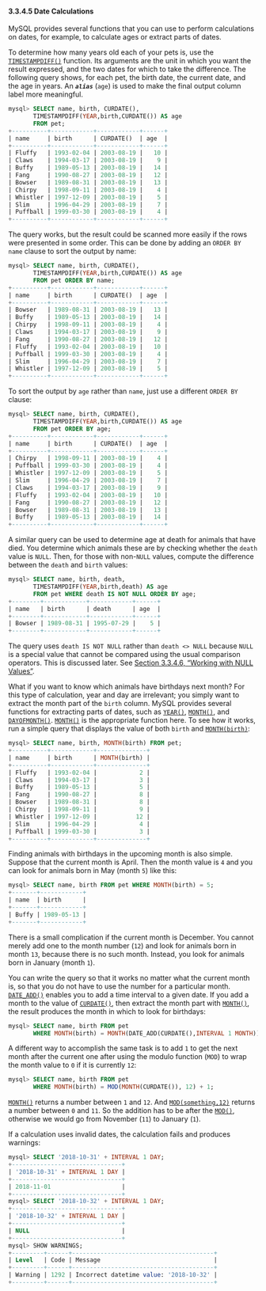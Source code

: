 #### 3.3.4.5 Date Calculations

MySQL provides several functions that you can use to perform calculations on dates, for example, to calculate ages or extract parts of dates.

To determine how many years old each of your pets is, use the [`TIMESTAMPDIFF()`](https://dev.mysql.com/doc/refman/8.0/en/date-and-time-functions.html#function_timestampdiff) function. Its arguments are the unit in which you want the result expressed, and the two dates for which to take the difference. The following query shows, for each pet, the birth date, the current date, and the age in years. An ***`alias`*** (`age`) is used to make the final output column label more meaningful.

```sql
mysql> SELECT name, birth, CURDATE(),
       TIMESTAMPDIFF(YEAR,birth,CURDATE()) AS age
       FROM pet;
+----------+------------+------------+------+
| name     | birth      | CURDATE()  | age  |
+----------+------------+------------+------+
| Fluffy   | 1993-02-04 | 2003-08-19 |   10 |
| Claws    | 1994-03-17 | 2003-08-19 |    9 |
| Buffy    | 1989-05-13 | 2003-08-19 |   14 |
| Fang     | 1990-08-27 | 2003-08-19 |   12 |
| Bowser   | 1989-08-31 | 2003-08-19 |   13 |
| Chirpy   | 1998-09-11 | 2003-08-19 |    4 |
| Whistler | 1997-12-09 | 2003-08-19 |    5 |
| Slim     | 1996-04-29 | 2003-08-19 |    7 |
| Puffball | 1999-03-30 | 2003-08-19 |    4 |
+----------+------------+------------+------+
```

The query works, but the result could be scanned more easily if the rows were presented in some order. This can be done by adding an `ORDER BY name` clause to sort the output by name:

```sql
mysql> SELECT name, birth, CURDATE(),
       TIMESTAMPDIFF(YEAR,birth,CURDATE()) AS age
       FROM pet ORDER BY name;
+----------+------------+------------+------+
| name     | birth      | CURDATE()  | age  |
+----------+------------+------------+------+
| Bowser   | 1989-08-31 | 2003-08-19 |   13 |
| Buffy    | 1989-05-13 | 2003-08-19 |   14 |
| Chirpy   | 1998-09-11 | 2003-08-19 |    4 |
| Claws    | 1994-03-17 | 2003-08-19 |    9 |
| Fang     | 1990-08-27 | 2003-08-19 |   12 |
| Fluffy   | 1993-02-04 | 2003-08-19 |   10 |
| Puffball | 1999-03-30 | 2003-08-19 |    4 |
| Slim     | 1996-04-29 | 2003-08-19 |    7 |
| Whistler | 1997-12-09 | 2003-08-19 |    5 |
+----------+------------+------------+------+
```

To sort the output by `age` rather than `name`, just use a different `ORDER BY` clause:

```sql
mysql> SELECT name, birth, CURDATE(),
       TIMESTAMPDIFF(YEAR,birth,CURDATE()) AS age
       FROM pet ORDER BY age;
+----------+------------+------------+------+
| name     | birth      | CURDATE()  | age  |
+----------+------------+------------+------+
| Chirpy   | 1998-09-11 | 2003-08-19 |    4 |
| Puffball | 1999-03-30 | 2003-08-19 |    4 |
| Whistler | 1997-12-09 | 2003-08-19 |    5 |
| Slim     | 1996-04-29 | 2003-08-19 |    7 |
| Claws    | 1994-03-17 | 2003-08-19 |    9 |
| Fluffy   | 1993-02-04 | 2003-08-19 |   10 |
| Fang     | 1990-08-27 | 2003-08-19 |   12 |
| Bowser   | 1989-08-31 | 2003-08-19 |   13 |
| Buffy    | 1989-05-13 | 2003-08-19 |   14 |
+----------+------------+------------+------+
```

A similar query can be used to determine age at death for animals that have died. You determine which animals these are by checking whether the `death` value is `NULL`. Then, for those with non-`NULL` values, compute the difference between the `death` and `birth` values:

```sql
mysql> SELECT name, birth, death,
       TIMESTAMPDIFF(YEAR,birth,death) AS age
       FROM pet WHERE death IS NOT NULL ORDER BY age;
+--------+------------+------------+------+
| name   | birth      | death      | age  |
+--------+------------+------------+------+
| Bowser | 1989-08-31 | 1995-07-29 |    5 |
+--------+------------+------------+------+
```

The query uses `death IS NOT NULL` rather than `death <> NULL` because `NULL` is a special value that cannot be compared using the usual comparison operators. This is discussed later. See [Section 3.3.4.6, “Working with NULL Values”](https://dev.mysql.com/doc/refman/8.0/en/working-with-null.html).

What if you want to know which animals have birthdays next month? For this type of calculation, year and day are irrelevant; you simply want to extract the month part of the `birth` column. MySQL provides several functions for extracting parts of dates, such as [`YEAR()`](https://dev.mysql.com/doc/refman/8.0/en/date-and-time-functions.html#function_year), [`MONTH()`](https://dev.mysql.com/doc/refman/8.0/en/date-and-time-functions.html#function_month), and [`DAYOFMONTH()`](https://dev.mysql.com/doc/refman/8.0/en/date-and-time-functions.html#function_dayofmonth). [`MONTH()`](https://dev.mysql.com/doc/refman/8.0/en/date-and-time-functions.html#function_month) is the appropriate function here. To see how it works, run a simple query that displays the value of both `birth` and [`MONTH(birth)`](https://dev.mysql.com/doc/refman/8.0/en/date-and-time-functions.html#function_month):

```sql
mysql> SELECT name, birth, MONTH(birth) FROM pet;
+----------+------------+--------------+
| name     | birth      | MONTH(birth) |
+----------+------------+--------------+
| Fluffy   | 1993-02-04 |            2 |
| Claws    | 1994-03-17 |            3 |
| Buffy    | 1989-05-13 |            5 |
| Fang     | 1990-08-27 |            8 |
| Bowser   | 1989-08-31 |            8 |
| Chirpy   | 1998-09-11 |            9 |
| Whistler | 1997-12-09 |           12 |
| Slim     | 1996-04-29 |            4 |
| Puffball | 1999-03-30 |            3 |
+----------+------------+--------------+
```

Finding animals with birthdays in the upcoming month is also simple. Suppose that the current month is April. Then the month value is `4` and you can look for animals born in May (month `5`) like this:

```sql
mysql> SELECT name, birth FROM pet WHERE MONTH(birth) = 5;
+-------+------------+
| name  | birth      |
+-------+------------+
| Buffy | 1989-05-13 |
+-------+------------+
```

There is a small complication if the current month is December. You cannot merely add one to the month number (`12`) and look for animals born in month `13`, because there is no such month. Instead, you look for animals born in January (month `1`).

You can write the query so that it works no matter what the current month is, so that you do not have to use the number for a particular month. [`DATE_ADD()`](https://dev.mysql.com/doc/refman/8.0/en/date-and-time-functions.html#function_date-add) enables you to add a time interval to a given date. If you add a month to the value of [`CURDATE()`](https://dev.mysql.com/doc/refman/8.0/en/date-and-time-functions.html#function_curdate), then extract the month part with [`MONTH()`](https://dev.mysql.com/doc/refman/8.0/en/date-and-time-functions.html#function_month), the result produces the month in which to look for birthdays:

```sql
mysql> SELECT name, birth FROM pet
       WHERE MONTH(birth) = MONTH(DATE_ADD(CURDATE(),INTERVAL 1 MONTH));
```

A different way to accomplish the same task is to add `1` to get the next month after the current one after using the modulo function (`MOD`) to wrap the month value to `0` if it is currently `12`:

```sql
mysql> SELECT name, birth FROM pet
       WHERE MONTH(birth) = MOD(MONTH(CURDATE()), 12) + 1;
```

[`MONTH()`](https://dev.mysql.com/doc/refman/8.0/en/date-and-time-functions.html#function_month) returns a number between `1` and `12`. And [`MOD(something,12)`](https://dev.mysql.com/doc/refman/8.0/en/mathematical-functions.html#function_mod) returns a number between `0` and `11`. So the addition has to be after the [`MOD()`](https://dev.mysql.com/doc/refman/8.0/en/mathematical-functions.html#function_mod), otherwise we would go from November (`11`) to January (`1`).

If a calculation uses invalid dates, the calculation fails and produces warnings:

```sql
mysql> SELECT '2018-10-31' + INTERVAL 1 DAY;
+-------------------------------+
| '2018-10-31' + INTERVAL 1 DAY |
+-------------------------------+
| 2018-11-01                    |
+-------------------------------+
mysql> SELECT '2018-10-32' + INTERVAL 1 DAY;
+-------------------------------+
| '2018-10-32' + INTERVAL 1 DAY |
+-------------------------------+
| NULL                          |
+-------------------------------+
mysql> SHOW WARNINGS;
+---------+------+----------------------------------------+
| Level   | Code | Message                                |
+---------+------+----------------------------------------+
| Warning | 1292 | Incorrect datetime value: '2018-10-32' |
+---------+------+----------------------------------------+
```
